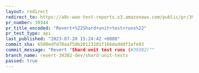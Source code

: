```yaml
---
layout: redirect
redirect_to: https://a8c-woo-test-reports.s3.amazonaws.com/public/pr/39344/api/index.html
pr_number: 39344
pr_title_encoded: "Revert+%22Shard+unit+test+runs%22"
pr_test_type: api
last_published: "2023-07-20 15:24:42 +0000"
commit_sha: 6500edfd70aaf58b28123281f166dadddf3afe93
commit_message: "Revert "Shard unit test runs (#39302)""
branch_name: revert-39302-dev/shard-unit-tests
passed: true
---
```

